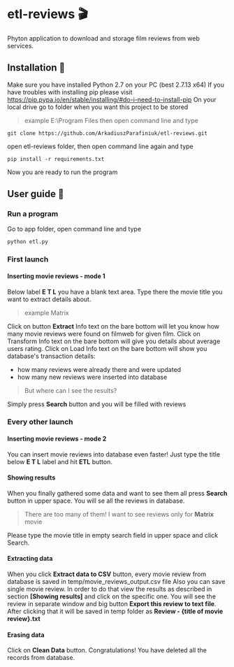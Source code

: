 # etl-reviews :clapper:
Phyton application to download and storage film reviews from web services.

## Installation :shit:

Make sure you have installed Python 2.7 on your PC (best 2.7.13 x64)
If you have troubles with installing pip please visit https://pip.pypa.io/en/stable/installing/#do-i-need-to-install-pip
On your local drive go to folder when you want this project to be stored 
> example E:\Program Files 
then open command line and type
```
git clone https://github.com/ArkadiuszParafiniuk/etl-reviews.git
```
open etl-reviews folder, then open command line again and type
```
pip install -r requirements.txt
```
Now you are ready to run the program


## User guide :green_heart:
### Run a program
Go to app folder, open command line and type
```
python etl.py
```
### First launch
#### Inserting movie reviews - mode 1
Below label **E T L** you have a blank text area. Type there the movie title you want to extract details about.
> example Matrix

Click on button **Extract**
Info text on the bare bottom will let you know how many movie reviews were found on filmweb for given film.
Click on Transform
Info text on the bare bottom will give you details about average users rating.
Click on Load
Info text on the bare bottom will show you database's transaction details:
- how many reviews were already there and were updated
- how many new reviews were inserted into database
> But where can I see the results?

Simply press **Search** button and you will be filled with reviews

### Every other launch
#### Inserting movie reviews - mode 2
You can insert movie reviews into database even faster!
Just type the title below **E T L** label and hit **ETL** button.

#### Showing results
When you finally gathered some data and want to see them all press **Search** button in upper space.
You will se all the reviews in database.
> There are too many of them! I want to see reviews only for **Matrix** movie

Please type the movie title in empty search field in upper space and click Search.

#### Extracting data
When you click **Extract data to CSV** button, every movie review from database is saved in temp/movie_reviews_output.csv file 
Also you can save single movie review. In order to do that view the results as described in section **[Showing results]** and click on the specific one. You will see the review in separate window and big button **Export this review to text file**. After clicking that it will be saved in temp folder as **Review - {title of movie review}.txt**

#### Erasing data
Click on **Clean Data** button. Congratulations! You have deleted all the records from database.
